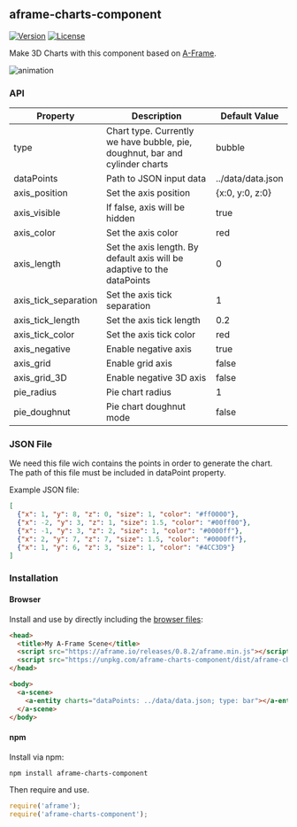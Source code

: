 ## aframe-charts-component

[![Version](http://img.shields.io/npm/v/aframe-charts-component.svg?style=flat-square)](https://npmjs.org/package/aframe-charts-component)
[![License](http://img.shields.io/npm/l/aframe-charts-component.svg?style=flat-square)](https://npmjs.org/package/aframe-charts-component)

Make 3D Charts with this component based on [A-Frame](https://aframe.io).

![animation](https://github.com/adrixp/aframe-charts-component/blob/master/img/all.gif)

### API

| Property | Description | Default Value |
| -------- | ----------- | ------------- |
| type         | Chart type. Currently we have bubble, pie, doughnut, bar and cylinder charts            |  bubble             |
| dataPoints | Path to JSON input data |  ../data/data.json  |          |
| axis_position         | Set the axis position            |  {x:0, y:0, z:0}           |
| axis_visible         | If false, axis will be hidden            |  true             |
| axis_color         | Set the axis color            |  red             |
| axis_length         | Set the axis length. By default axis will be adaptive to the dataPoints            |  0             |
| axis_tick_separation         | Set the axis tick separation            |  1             |
| axis_tick_length         | Set the axis tick length            |  0.2             |
| axis_tick_color         | Set the axis tick color            |  red             |
| axis_negative         | Enable negative axis            |  true             |
| axis_grid         | Enable grid axis            |  false             |
| axis_grid_3D         | Enable negative 3D axis            |  false             |
| pie_radius         | Pie chart radius            |  1             |
| pie_doughnut         | Pie chart doughnut mode           |  false            |

### JSON File
We need this file wich contains the points in order to generate the chart. The path of this file must be included in dataPoint property.

Example JSON file:

```json
[
  {"x": 1, "y": 8, "z": 0, "size": 1, "color": "#ff0000"},
  {"x": -2, "y": 3, "z": 1, "size": 1.5, "color": "#00ff00"},
  {"x": -1, "y": 3, "z": 2, "size": 1, "color": "#0000ff"},
  {"x": 2, "y": 7, "z": 7, "size": 1.5, "color": "#0000ff"},
  {"x": 1, "y": 6, "z": 3, "size": 1, "color": "#4CC3D9"}
]  
```


### Installation

#### Browser

Install and use by directly including the [browser files](dist):

```html
<head>
  <title>My A-Frame Scene</title>
  <script src="https://aframe.io/releases/0.8.2/aframe.min.js"></script>
  <script src="https://unpkg.com/aframe-charts-component/dist/aframe-charts-component.min.js"></script>
</head>

<body>
  <a-scene>
    <a-entity charts="dataPoints: ../data/data.json; type: bar"></a-entity>
  </a-scene>
</body>
```

#### npm

Install via npm:

```bash
npm install aframe-charts-component
```

Then require and use.

```js
require('aframe');
require('aframe-charts-component');
```
